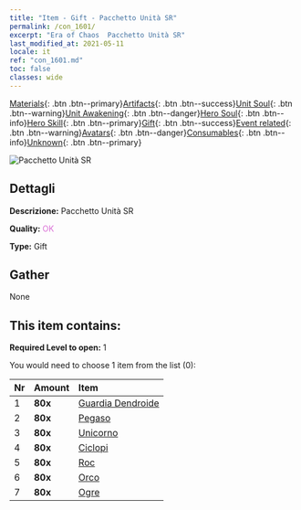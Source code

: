 ```yaml
---
title: "Item - Gift - Pacchetto Unità SR"
permalink: /con_1601/
excerpt: "Era of Chaos  Pacchetto Unità SR"
last_modified_at: 2021-05-11
locale: it
ref: "con_1601.md"
toc: false
classes: wide
---
```

 [Materials](/ItemsIT/){: .btn .btn--primary}[Artifacts](/ItemsIT/Artifacts/){: .btn .btn--success}[Unit Soul](/ItemsIT/UnitSoul/){: .btn .btn--warning}[Unit Awakening](/ItemsIT/UnitAwakening/){: .btn .btn--danger}[Hero Soul](/ItemsIT/HeroSoul/){: .btn .btn--info}[Hero Skill](/ItemsIT/HeroSkill/){: .btn .btn--primary}[Gift](/ItemsIT/Gift/){: .btn .btn--success}[Event related](/ItemsIT/Events/){: .btn .btn--warning}[Avatars](/ItemsIT/Avatars/){: .btn .btn--danger}[Consumables](/ItemsIT/Consumables/){: .btn .btn--info}[Unknown](/ItemsIT/Unknown/){: .btn .btn--primary}

 ![Pacchetto Unità SR](/images/t/i_907167.png)

## Dettagli
 **Descrizione:** Pacchetto Unità SR

 **Quality:** <span style="color: #DA70D6">OK</span>

 **Type:** Gift

## Gather

  None

## This item contains:

 **Required Level to open:** 1

 You would need to choose 1 item from the list (0):

  | Nr | Amount |     Item    |
  |:---|:-------|:------------|
  | 1 |  **80x** | [Guardia Dendroide](/ItemsIT/unt_203/) |  | 
  | 2 |  **80x** | [Pegaso](/ItemsIT/unt_202/) |  | 
  | 3 |  **80x** | [Unicorno](/ItemsIT/unt_204/) |  | 
  | 4 |  **80x** | [Ciclopi](/ItemsIT/unt_222/) |  | 
  | 5 |  **80x** | [Roc](/ItemsIT/unt_221/) |  | 
  | 6 |  **80x** | [Orco](/ItemsIT/unt_219/) |  | 
  | 7 |  **80x** | [Ogre](/ItemsIT/unt_220/) |  | 

